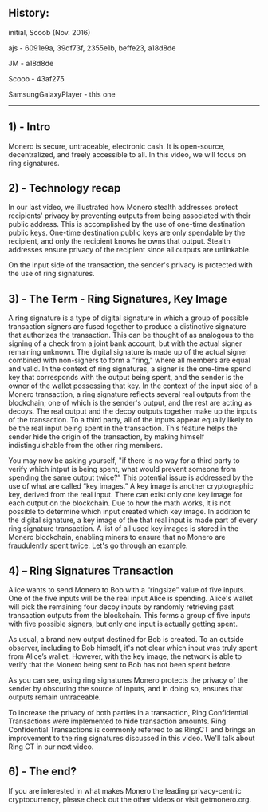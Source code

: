 ## History:
initial, Scoob (Nov. 2016)

ajs - 6091e9a, 39df73f, 2355e1b, beffe23, a18d8de

JM - a18d8de

Scoob - 43af275

SamsungGalaxyPlayer - this one

---

## 1) - Intro

Monero is secure, untraceable, electronic cash. It is open-source, decentralized, and freely accessible to all.
In this video, we will focus on ring signatures.
 
## 2) - Technology recap
 
In our last video, we illustrated how Monero stealth addresses protect recipients' privacy by preventing outputs from being associated with their public address.
This is accomplished by the use of one-time destination public keys.
One-time destination public keys are only spendable by the recipient, and only the recipient knows he owns that output.
Stealth addresses ensure privacy of the recipient since all outputs are unlinkable.

On the input side of the transaction, the sender's privacy is protected with the use of ring signatures.

## 3) - The Term - Ring Signatures, Key Image

A ring signature is a type of digital signature in which a group of possible transaction signers are fused together to produce a distinctive signature that authorizes the transaction.
This can be thought of as analogous to the signing of a check from a joint bank account, but with the actual signer remaining unknown.
The digital signature is made up of the actual signer combined with non-signers to form a "ring," where all members are equal and valid.
In the context of ring signatures, a signer is the one-time spend key that corresponds with the output being spent, and the sender is the owner of the wallet possessing that key.
In the context of the input side of a Monero transaction, a ring signature reflects several real outputs from the blockchain; one of which is the sender's output, and the rest are acting as decoys.
The real output and the decoy outputs together make up the inputs of the transaction.
To a third party, all of the inputs appear equally likely to be the real input being spent in the transaction.
This feature helps the sender hide the origin of the transaction, by making himself indistinguishable from the other ring members.


You may now be asking yourself, "if there is no way for a third party to verify which intput is being spent, what would prevent someone from spending the same output twice?"
This potential issue is addressed by the use of what are called “key images.”
A key image is another cryptographic key, derived from the real input. 
There can exist only one key image for each output on the blockchain.
Due to how the math works, it is not possible to determine which input created which key image.
In addition to the digital signature, a key image of the that real input is made part of every ring signature transaction.
A list of all used key images is stored in the Monero blockchain, enabling miners to ensure that no Monero are fraudulently spent twice.
Let's go through an example.

## 4) – Ring Signatures Transaction

Alice wants to send Monero to Bob with a “ringsize” value of five inputs. 
One of the five inputs will be the real input Alice is spending.
Alice's wallet will pick the remaining four decoy inputs by randomly retrieving past transaction outputs from the blockchain.
This forms a group of five inputs with five possible signers, but only one input is actually getting spent.

As usual, a brand new output destined for Bob is created.
To an outside observer, including to Bob himself, it's not clear which input was truly spent from Alice’s wallet.
However, with the key image, the network is able to verify that the Monero being sent to Bob has not been spent before.

As you can see, using ring signatures Monero protects the privacy of the sender by obscuring the source of inputs, and in doing so, ensures that outputs remain untraceable.

To increase the privacy of both parties in a transaction, Ring Confidential Transactions were implemented to hide transaction amounts.
Ring Confidential Transactions is commonly referred to as RingCT and brings an improvement to the ring signatures discussed in this video.
We'll talk about Ring CT in our next video.

## 6) - The end?

If you are interested in what makes Monero the leading privacy-centric cryptocurrency, please check out the other videos or visit getmonero.org.
